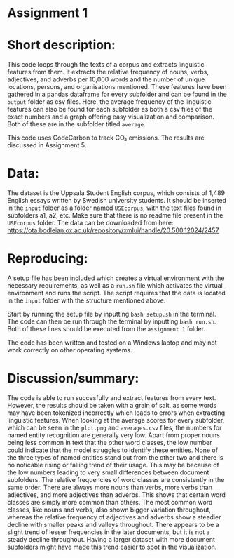 # Assignment 1

# Short description:
This code loops through the texts of a corpus and extracts linguistic features from them. It extracts the relative frequency of nouns, verbs, adjectives, and adverbs per 10,000 words and the number of unique locations, persons, and organisations mentioned. These features have been gathered in a pandas dataframe for every subfolder and can be found in the ```output``` folder as csv files. Here, the average frequency of the linguistic features can also be found for each subfolder as both a csv files of the exact numbers and a graph offering easy visualization and comparison. Both of these are in the subfolder titled ```average```.

This code uses CodeCarbon to track CO₂ emissions. The results are discussed in Assignment 5.

# Data:
The dataset is the Uppsala Student English corpus, which consists of 1,489 English essays written by Swedish university students. It should be inserted in the ```input``` folder as a folder named ```USEcorpus```, with the text files found in subfolders a1, a2, etc. Make sure that there is no readme file present in the ```USEcorpus``` folder.
The data can be downloaded from here: https://ota.bodleian.ox.ac.uk/repository/xmlui/handle/20.500.12024/2457

# Reproducing:
A setup file has been included which creates a virtual environment with the necessary requirements, as well as a ```run.sh``` file which activates the virtual environment and runs the script. The script requires that the data is located in the ```input``` folder with the structure mentioned above. 

Start by running the setup file by inputting ```bash setup.sh``` in the terminal. 
The code can then be run through the terminal by inputting ```bash run.sh```.
Both of these lines should be executed from the ```assignment 1``` folder.

The code has been written and tested on a Windows laptop and may not work correctly on other operating systems.

# Discussion/summary:
The code is able to run succesfully and extract features from every text. However, the results should be taken with a grain of salt, as some words may have been tokenized incorrectly which leads to errors when extracting linguistic features.
When looking at the average scores for every subfolder, which can be seen in the ```plot.png``` and ```averages.csv``` files, the numbers for named entity recognition are generally very low. Apart from proper nouns being less common in text that the other word classes, the low number could indicate that the model struggles to identify these entities. None of the three types of named entities stand out from the other two and there is no noticable rising or falling trend of their usage. This may be because of the low numbers leading to very small differences between document subfolders. 
The relative frequencies of word classes are consistently in the same order. There are always more nouns than verbs, more verbs than adjectives, and more adjectives than adverbs. This shows that certain word classes are simply more common than others. The most common word classes, like nouns and verbs, also shown bigger variation throughout, whereas the relative frequency of adjectives and adverbs show a steadier decline with smaller peaks and valleys throughout.
There appears to be a slight trend of lesser frequencies in the later documents, but it is not a steady decline throughout. Having a larger dataset with more document subfolders might have made this trend easier to spot in the visualization.